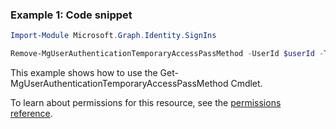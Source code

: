 ### Example 1: Code snippet

```powershellImport-Module Microsoft.Graph.Identity.SignIns

Remove-MgUserAuthenticationTemporaryAccessPassMethod -UserId $userId -TemporaryAccessPassAuthenticationMethodId $temporaryAccessPassAuthenticationMethodId
```
This example shows how to use the Get-MgUserAuthenticationTemporaryAccessPassMethod Cmdlet.
To learn about permissions for this resource, see the [permissions reference](/graph/permissions-reference).

